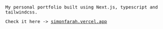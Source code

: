 <samp>
  My personal portfolio built using Next.js, typescript and tailwindcss.
  
  Check it here -> [simonfarah.vercel.app](https://simonfarah.vercel.app)
</samp>
